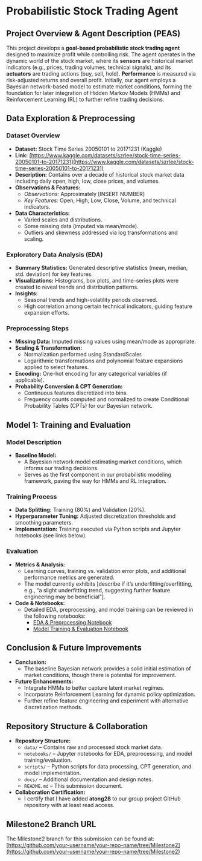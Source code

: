 # Probabilistic Stock Trading Agent

## Project Overview & Agent Description (PEAS)
This project develops a **goal-based probabilistic stock trading agent** designed to maximize profit while controlling risk. The agent operates in the dynamic world of the stock market, where its **sensors** are historical market indicators (e.g., prices, trading volumes, technical signals), and its **actuators** are trading actions (buy, sell, hold). **Performance** is measured via risk-adjusted returns and overall profit. Initially, our agent employs a Bayesian network-based model to estimate market conditions, forming the foundation for later integration of Hidden Markov Models (HMMs) and Reinforcement Learning (RL) to further refine trading decisions.

## Data Exploration & Preprocessing
### Dataset Overview
- **Dataset:** Stock Time Series 20050101 to 20171231 (Kaggle)
- **Link:** [https://www.kaggle.com/datasets/szrlee/stock-time-series-20050101-to-20171231](https://www.kaggle.com/datasets/szrlee/stock-time-series-20050101-to-20171231)
- **Description:** Contains over a decade of historical stock market data including daily open, high, low, close prices, and volumes.
- **Observations & Features:**  
  - *Observations:* Approximately [INSERT NUMBER]
  - *Key Features:* Open, High, Low, Close, Volume, and technical indicators.
- **Data Characteristics:**  
  - Varied scales and distributions.
  - Some missing data (imputed via mean/mode).
  - Outliers and skewness addressed via log transformations and scaling.

### Exploratory Data Analysis (EDA)
- **Summary Statistics:** Generated descriptive statistics (mean, median, std. deviation) for key features.
- **Visualizations:** Histograms, box plots, and time-series plots were created to reveal trends and distribution patterns.
- **Insights:**  
  - Seasonal trends and high-volatility periods observed.
  - High correlation among certain technical indicators, guiding feature expansion efforts.

### Preprocessing Steps
- **Missing Data:** Imputed missing values using mean/mode as appropriate.
- **Scaling & Transformation:**  
  - Normalization performed using StandardScaler.
  - Logarithmic transformations and polynomial feature expansions applied to select features.
- **Encoding:** One-hot encoding for any categorical variables (if applicable).
- **Probability Conversion & CPT Generation:**  
  - Continuous features discretized into bins.
  - Frequency counts computed and normalized to create Conditional Probability Tables (CPTs) for our Bayesian network.

## Model 1: Training and Evaluation
### Model Description
- **Baseline Model:**  
  - A Bayesian network model estimating market conditions, which informs our trading decisions.
  - Serves as the first component in our probabilistic modeling framework, paving the way for HMMs and RL integration.
  
### Training Process
- **Data Splitting:** Training (80%) and Validation (20%).
- **Hyperparameter Tuning:** Adjusted discretization thresholds and smoothing parameters.
- **Implementation:** Training executed via Python scripts and Jupyter notebooks (see links below).

### Evaluation
- **Metrics & Analysis:**  
  - Learning curves, training vs. validation error plots, and additional performance metrics are generated.
  - The model currently exhibits [describe if it’s underfitting/overfitting, e.g., “a slight underfitting trend, suggesting further feature engineering may be beneficial”].
- **Code & Notebooks:**  
  - Detailed EDA, preprocessing, and model training can be reviewed in the following notebooks:
    - [EDA & Preprocessing Notebook](#)
    - [Model Training & Evaluation Notebook](#)

## Conclusion & Future Improvements
- **Conclusion:**  
  - The baseline Bayesian network provides a solid initial estimation of market conditions, though there is potential for improvement.
- **Future Enhancements:**  
  - Integrate HMMs to better capture latent market regimes.
  - Incorporate Reinforcement Learning for dynamic policy optimization.
  - Further refine feature engineering and experiment with alternative discretization methods.

## Repository Structure & Collaboration
- **Repository Structure:**
  - `data/` – Contains raw and processed stock market data.
  - `notebooks/` – Jupyter notebooks for EDA, preprocessing, and model training/evaluation.
  - `scripts/` – Python scripts for data processing, CPT generation, and model implementation.
  - `docs/` – Additional documentation and design notes.
  - `README.md` – This submission document.
- **Collaboration Certification:**  
  - I certify that I have added **atong28** to our group project GitHub repository with at least read access.

## Milestone2 Branch URL
The Milestone2 branch for this submission can be found at:  
[https://github.com/your-username/your-repo-name/tree/Milestone2](https://github.com/your-username/your-repo-name/tree/Milestone2)
